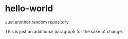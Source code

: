 # hello-world
Just another random repository

This is just an additional paragraph for the sake of change.
